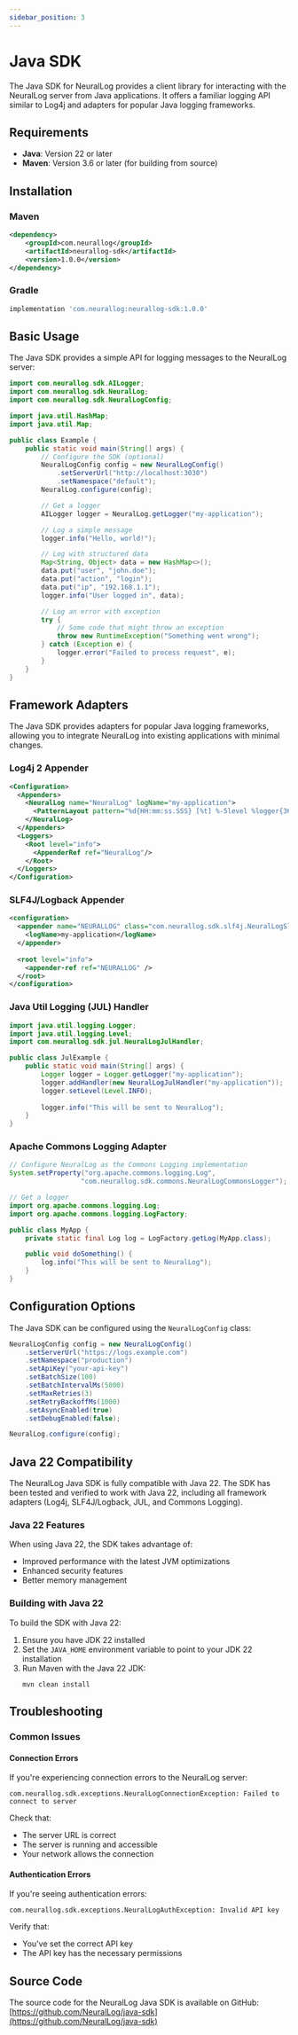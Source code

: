 ```yaml
---
sidebar_position: 3
---
```


# Java SDK

The Java SDK for NeuralLog provides a client library for interacting with the NeuralLog server from Java applications. It offers a familiar logging API similar to Log4j and adapters for popular Java logging frameworks.

## Requirements

- **Java**: Version 22 or later
- **Maven**: Version 3.6 or later (for building from source)

## Installation

### Maven

```xml
<dependency>
    <groupId>com.neurallog</groupId>
    <artifactId>neurallog-sdk</artifactId>
    <version>1.0.0</version>
</dependency>
```

### Gradle

```groovy
implementation 'com.neurallog:neurallog-sdk:1.0.0'
```

## Basic Usage

The Java SDK provides a simple API for logging messages to the NeuralLog server:

```java
import com.neurallog.sdk.AILogger;
import com.neurallog.sdk.NeuralLog;
import com.neurallog.sdk.NeuralLogConfig;

import java.util.HashMap;
import java.util.Map;

public class Example {
    public static void main(String[] args) {
        // Configure the SDK (optional)
        NeuralLogConfig config = new NeuralLogConfig()
            .setServerUrl("http://localhost:3030")
            .setNamespace("default");
        NeuralLog.configure(config);

        // Get a logger
        AILogger logger = NeuralLog.getLogger("my-application");

        // Log a simple message
        logger.info("Hello, world!");

        // Log with structured data
        Map<String, Object> data = new HashMap<>();
        data.put("user", "john.doe");
        data.put("action", "login");
        data.put("ip", "192.168.1.1");
        logger.info("User logged in", data);

        // Log an error with exception
        try {
            // Some code that might throw an exception
            throw new RuntimeException("Something went wrong");
        } catch (Exception e) {
            logger.error("Failed to process request", e);
        }
    }
}
```

## Framework Adapters

The Java SDK provides adapters for popular Java logging frameworks, allowing you to integrate NeuralLog into existing applications with minimal changes.

### Log4j 2 Appender

```xml
<Configuration>
  <Appenders>
    <NeuralLog name="NeuralLog" logName="my-application">
      <PatternLayout pattern="%d{HH:mm:ss.SSS} [%t] %-5level %logger{36} - %msg%n"/>
    </NeuralLog>
  </Appenders>
  <Loggers>
    <Root level="info">
      <AppenderRef ref="NeuralLog"/>
    </Root>
  </Loggers>
</Configuration>
```

### SLF4J/Logback Appender

```xml
<configuration>
  <appender name="NEURALLOG" class="com.neurallog.sdk.slf4j.NeuralLogSlf4jAppender">
    <logName>my-application</logName>
  </appender>
  
  <root level="info">
    <appender-ref ref="NEURALLOG" />
  </root>
</configuration>
```

### Java Util Logging (JUL) Handler

```java
import java.util.logging.Logger;
import java.util.logging.Level;
import com.neurallog.sdk.jul.NeuralLogJulHandler;

public class JulExample {
    public static void main(String[] args) {
        Logger logger = Logger.getLogger("my-application");
        logger.addHandler(new NeuralLogJulHandler("my-application"));
        logger.setLevel(Level.INFO);
        
        logger.info("This will be sent to NeuralLog");
    }
}
```

### Apache Commons Logging Adapter

```java
// Configure NeuralLog as the Commons Logging implementation
System.setProperty("org.apache.commons.logging.Log",
                  "com.neurallog.sdk.commons.NeuralLogCommonsLogger");

// Get a logger
import org.apache.commons.logging.Log;
import org.apache.commons.logging.LogFactory;

public class MyApp {
    private static final Log log = LogFactory.getLog(MyApp.class);

    public void doSomething() {
        log.info("This will be sent to NeuralLog");
    }
}
```

## Configuration Options

The Java SDK can be configured using the `NeuralLogConfig` class:

```java
NeuralLogConfig config = new NeuralLogConfig()
    .setServerUrl("https://logs.example.com")
    .setNamespace("production")
    .setApiKey("your-api-key")
    .setBatchSize(100)
    .setBatchIntervalMs(5000)
    .setMaxRetries(3)
    .setRetryBackoffMs(1000)
    .setAsyncEnabled(true)
    .setDebugEnabled(false);

NeuralLog.configure(config);
```

## Java 22 Compatibility

The NeuralLog Java SDK is fully compatible with Java 22. The SDK has been tested and verified to work with Java 22, including all framework adapters (Log4j, SLF4J/Logback, JUL, and Commons Logging).

### Java 22 Features

When using Java 22, the SDK takes advantage of:

- Improved performance with the latest JVM optimizations
- Enhanced security features
- Better memory management

### Building with Java 22

To build the SDK with Java 22:

1. Ensure you have JDK 22 installed
2. Set the `JAVA_HOME` environment variable to point to your JDK 22 installation
3. Run Maven with the Java 22 JDK:
   ```
   mvn clean install
   ```

## Troubleshooting

### Common Issues

#### Connection Errors

If you're experiencing connection errors to the NeuralLog server:

```
com.neurallog.sdk.exceptions.NeuralLogConnectionException: Failed to connect to server
```

Check that:
- The server URL is correct
- The server is running and accessible
- Your network allows the connection

#### Authentication Errors

If you're seeing authentication errors:

```
com.neurallog.sdk.exceptions.NeuralLogAuthException: Invalid API key
```

Verify that:
- You've set the correct API key
- The API key has the necessary permissions

## Source Code

The source code for the NeuralLog Java SDK is available on GitHub:
[https://github.com/NeuralLog/java-sdk](https://github.com/NeuralLog/java-sdk)
